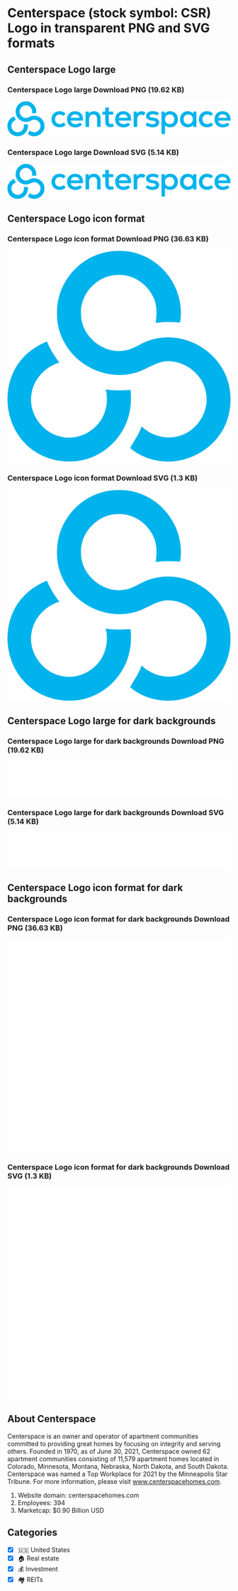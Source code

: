 # Centerspace (stock symbol: CSR) Logo in transparent PNG and SVG formats

## Centerspace Logo large

### Centerspace Logo large Download PNG (19.62 KB)

![Centerspace Logo large Download PNG (19.62 KB)](/img/orig/CSR_BIG-008226d4.png)

### Centerspace Logo large Download SVG (5.14 KB)

![Centerspace Logo large Download SVG (5.14 KB)](/img/orig/CSR_BIG-3aa5af28.svg)

## Centerspace Logo icon format

### Centerspace Logo icon format Download PNG (36.63 KB)

![Centerspace Logo icon format Download PNG (36.63 KB)](/img/orig/CSR-445d0df5.png)

### Centerspace Logo icon format Download SVG (1.3 KB)

![Centerspace Logo icon format Download SVG (1.3 KB)](/img/orig/CSR-90a86032.svg)

## Centerspace Logo large for dark backgrounds

### Centerspace Logo large for dark backgrounds Download PNG (19.62 KB)

![Centerspace Logo large for dark backgrounds Download PNG (19.62 KB)](/img/orig/CSR_BIG.D-d24b852b.png)

### Centerspace Logo large for dark backgrounds Download SVG (5.14 KB)

![Centerspace Logo large for dark backgrounds Download SVG (5.14 KB)](/img/orig/CSR_BIG.D-2c49ee9e.svg)

## Centerspace Logo icon format for dark backgrounds

### Centerspace Logo icon format for dark backgrounds Download PNG (36.63 KB)

![Centerspace Logo icon format for dark backgrounds Download PNG (36.63 KB)](/img/orig/CSR.D-a9008d94.png)

### Centerspace Logo icon format for dark backgrounds Download SVG (1.3 KB)

![Centerspace Logo icon format for dark backgrounds Download SVG (1.3 KB)](/img/orig/CSR.D-b1bae34b.svg)

## About Centerspace

Centerspace is an owner and operator of apartment communities committed to providing great homes by focusing on integrity and serving others. Founded in 1970, as of June 30, 2021, Centerspace owned 62 apartment communities consisting of 11,579 apartment homes located in Colorado, Minnesota, Montana, Nebraska, North Dakota, and South Dakota. Centerspace was named a Top Workplace for 2021 by the Minneapolis Star Tribune. For more information, please visit www.centerspacehomes.com.

1. Website domain: centerspacehomes.com
2. Employees: 394
3. Marketcap: $0.90 Billion USD


## Categories
- [x] 🇺🇸 United States
- [x] 🏠 Real estate
- [x] 💰 Investment
- [x] 🏘️ REITs
